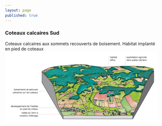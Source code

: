 ```yaml
---
layout: page
published: true
---
```


### Coteaux calcaires Sud
Coteaux calcaires aux sommets recouverts de boisement. 
Habitat implanté en pied de coteaux
![1_architecture_bloc4.jpg](data/images/1/architecture/1_architecture_bloc4.jpg)